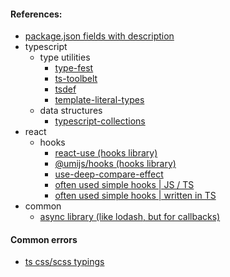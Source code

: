 #### References:

- [package.json fields with description](https://github.com/stereobooster/package.json)
- typescript
  - type utilities
    - [type-fest](https://github.com/sindresorhus/type-fest)
    - [ts-toolbelt](https://github.com/millsp/ts-toolbelt)
    - [tsdef](https://github.com/joonhocho/tsdef)
    - [template-literal-types](https://github.com/ghoullier/awesome-template-literal-types)
  - data structures
    - [typescript-collections](https://github.com/basarat/typescript-collections)
- react
  - hooks
    - [react-use (hooks library)](https://github.com/streamich/react-use)
    - [@umijs/hooks (hooks library)](https://github.com/alibaba/hooks/tree/master/packages/hooks/src)
    - [use-deep-compare-effect](https://github.com/kentcdodds/use-deep-compare-effect)
    - [often used simple hooks | JS / TS](https://usehooks.com/)
    - [often used simple hooks | written in TS](https://usehooks-ts.com/)
- common
  - [async library (like <ins>lodash</ins>, but for callbacks)](https://caolan.github.io/async/v3/)

#### Common errors

- [ts css/scss typings](https://xomino.com/2019/08/19/cannot-find-scss-module-error-enabling-sass-integration-with-your-sharepoint-framework-code/)
